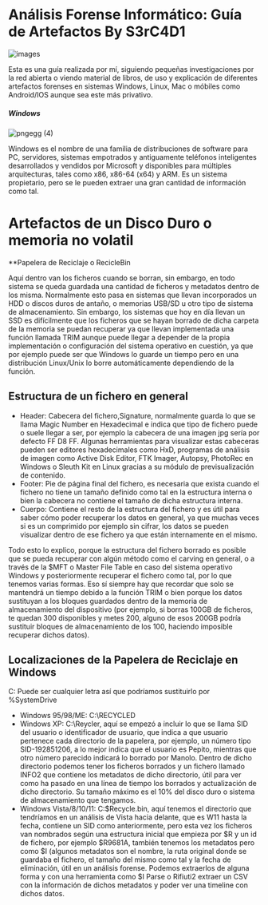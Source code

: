 # Análisis Forense Informático: Guía de Artefactos By S3rC4D1

![images](https://user-images.githubusercontent.com/42890499/226121909-a9a30923-356e-4673-8aaa-19f6ca5cfd0c.jpeg)


Esta es una guía realizada por mí, siguiendo pequeñas investigaciones por la red abierta o viendo material de libros, de uso y explicación de diferentes artefactos forenses en sistemas Windows, Linux, Mac o móbiles como Android/IOS aunque sea este más privativo.

##### Windows

![pngegg (4)](https://user-images.githubusercontent.com/42890499/226121958-cd3645b2-179e-4957-88b5-e09273a8aa0a.png)

Windows es el nombre de una familia de distribuciones de software para PC, servidores, sistemas empotrados y antiguamente teléfonos inteligentes desarrollados y vendidos por Microsoft y disponibles para múltiples arquitecturas, tales como x86, x86-64 (x64) y ARM. Es un sistema propietario, pero se le pueden extraer una gran cantidad de información como tal.

# Artefactos de un Disco Duro o memoria no volatil

**Papelera de Reciclaje o RecicleBin 

Aquí dentro van los ficheros cuando se borran, sin embargo, en todo sistema se queda guardada una cantidad de ficheros y metadatos dentro de los misma. Normalmente esto pasa en sistemas que llevan incorporados un HDD o discos duros de antaño, o memorias USB/SD u otro tipo de sistema de almacenamiento. Sin embargo, los sistemas que hoy en día llevan un SSD es difícilmente que los ficheros que se hayan borrado de dicha carpeta de la memoria se puedan recuperar ya que llevan implementada una función llamada TRIM aunque puede llegar a depender de la propia implementación o configuración del sistema operativo en cuestión, ya que por ejemplo puede ser que Windows lo guarde un tiempo pero en una distribución Linux/Unix lo borre automáticamente dependiendo de la función.

Estructura de un fichero en general
-------------------------------------

-	Header: Cabecera del fichero,Signature, normalmente guarda lo que se llama Magic Number en Hexadecimal e indica que tipo de fichero puede o suele llegar a ser, por ejemplo la cabecera de una imagen jpg sería por defecto FF D8 FF. Algunas herramientas para visualizar estas cabeceras pueden ser editores hexadecimales como HxD, programas de análisis de imagen como Active Disk Editor, FTK Imager, Autopsy, PhotoRec en Windows o Sleuth Kit en Linux gracias a su módulo de previsualización de contenido.
-	Footer: Pie de página final del fichero, es necesaria que exista cuando el fichero no tiene un tamaño definido como tal en la estructura interna o bien la cabecera no contiene el tamaño de dicha estructura interna.
-	Cuerpo: Contiene el resto de la estructura del fichero y es útil para saber cómo poder recuperar los datos en general, ya que muchas veces si es un comprimido por ejemplo sin cifrar, los datos se pueden visualizar dentro de ese fichero ya que están internamente en el mismo.

Todo esto lo explico, porque la estructura del fichero borrado es posible que se pueda recuperar con algún método como el carving en general, o a través de la $MFT o Master File Table en caso del sistema operativo Windows y posteriormente recuperar el fichero como tal, por lo que tenemos varias formas. Eso sí siempre hay que recordar que solo se mantendrá un tiempo debido a la función TRIM o bien porque los datos sustituyan a los bloques guardados dentro de la memoria de almacenamiento del dispositivo (por ejemplo, si borras 100GB de ficheros, te quedan 300 disponibles y metes 200, alguno de esos 200GB podría sustituir bloques de almacenamiento de los 100, haciendo imposible recuperar dichos datos).

Localizaciones de la Papelera de Reciclaje en Windows
--------------------------------------------------------

C: Puede ser cualquier letra así que podríamos sustituirlo por %SystemDrive
-	Windows 95/98/ME: C:\RECYCLED
-	Windows XP: C:\Reycler, aquí se empezó a incluir lo que se llama SID del usuario o identificador de usuario, que indica a que usuario pertenece cada directorio de la papelera, por ejemplo, un número tipo SID-192851206, a lo mejor indica que el usuario es Pepito, mientras que otro número parecido indicará lo borrado por Manolo. Dentro de dicho directorio podemos tener los ficheros borrados y un fichero llamado INFO2 que contiene los metadatos de dicho directorio, útil para ver como ha pasado en una línea de tiempo los borrados y actualización de dicho directorio. Su tamaño máximo es el 10% del disco duro o sistema de almacenamiento que tengamos.
-	Windows Vista/8/10/11: C:\$Recycle.bin, aquí tenemos el directorio que tendríamos en un análisis de Vista hacia delante, que es W11 hasta la fecha, contiene un SID como anteriormente, pero esta vez los ficheros van nombrados según una estructura inicial que empieza por $R y un id de fichero, por ejemplo $R9681A, también tenemos los metadatos pero como $I (algunos metadatos son el nombre, la ruta original donde se guardaba el fichero, el tamaño del mismo como tal y la fecha de eliminación, útil en un análisis forense.  Podemos extraerlos de alguna forma y con una herramienta como $I Parse o Rifiuti2 extraer un CSV con la información de dichos metadatos y poder ver una timeline con dichos datos.
